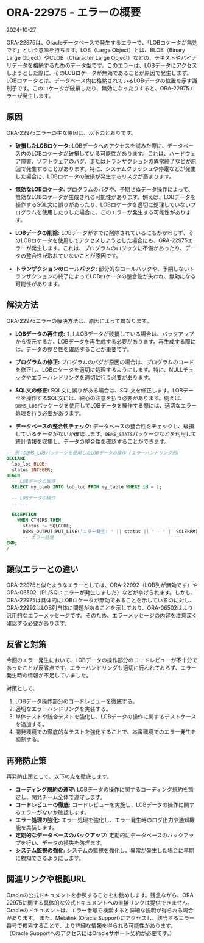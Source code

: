 # ORA-22975 - エラーの概要
2024-10-27

ORA-22975は、Oracleデータベースで発生するエラーで、「LOBロケータが無効です」という意味を持ちます。LOB（Large Object）とは、BLOB（Binary Large Object）やCLOB（Character Large Object）などの、テキストやバイナリデータを格納するためのデータ型です。このエラーは、LOBデータにアクセスしようとした際に、そのLOBロケータが無効であることが原因で発生します。LOBロケータとは、データベース内に格納されているLOBデータの位置を示す識別子です。このロケータが破損したり、無効になったりすると、ORA-22975エラーが発生します。


## 原因

ORA-22975エラーの主な原因は、以下のとおりです。

* **破損したLOBロケータ:**  LOBデータへのアクセスを試みた際に、データベース内のLOBロケータが破損している可能性があります。これは、ハードウェア障害、ソフトウェアのバグ、またはトランザクションの異常終了などが原因で発生することがあります。特に、システムクラッシュや停電などが発生した場合に、LOBロケータの破損が発生するリスクが高まります。

* **無効なLOBロケータ:**  プログラムのバグや、予期せぬデータ操作によって、無効なLOBロケータが生成される可能性があります。例えば、LOBデータを操作するSQL文に誤りがあったり、LOBロケータを適切に処理していないプログラムを使用したりした場合に、このエラーが発生する可能性があります。

* **LOBデータの削除:**  LOBデータがすでに削除されているにもかかわらず、そのLOBロケータを使用してアクセスしようとした場合にも、ORA-22975エラーが発生します。これは、プログラムのロジックに不備があったり、データの整合性が取れていないことが原因です。

* **トランザクションのロールバック:** 部分的なロールバックや、予期しないトランザクションの終了によってLOBロケータの整合性が失われ、無効になる可能性があります。


## 解決方法

ORA-22975エラーの解決方法は、原因によって異なります。

* **LOBデータの再生成:**  もしLOBデータが破損している場合は、バックアップから復元するか、LOBデータを再生成する必要があります。再生成する際には、データの整合性を確認することが重要です。

* **プログラムの修正:** プログラムのバグが原因の場合は、プログラムのコードを修正し、LOBロケータを適切に処理するようにします。特に、NULLチェックやエラーハンドリングを適切に行う必要があります。

* **SQL文の修正:**  SQL文に誤りがある場合は、SQL文を修正します。LOBデータを操作するSQL文には、細心の注意を払う必要があります。例えば、`DBMS_LOB`パッケージを使用してLOBデータを操作する際には、適切なエラー処理を行う必要があります。

* **データベースの整合性チェック:**  データベースの整合性をチェックし、破損しているデータがないか確認します。`DBMS_STATS`パッケージなどを利用して統計情報を収集し、データの整合性を確認することができます。

```sql
-- 例：DBMS_LOBパッケージを使用したLOBデータの操作 (エラーハンドリング例)
DECLARE
  lob_loc BLOB;
  status INTEGER;
BEGIN
  -- LOBデータの取得
  SELECT my_blob INTO lob_loc FROM my_table WHERE id = 1;

  -- LOBデータの操作
  -- ...

  EXCEPTION
    WHEN OTHERS THEN
      status := SQLCODE;
      DBMS_OUTPUT.PUT_LINE('エラー発生: ' || status || ' - ' || SQLERRM);
      -- エラー処理
END;
/
```


## 類似エラーとの違い

ORA-22975と似たようなエラーとしては、ORA-22992（LOB列が無効です）やORA-06502（PL/SQL: エラーが発生しました）などが挙げられます。しかし、ORA-22975は具体的にLOBロケータが無効であることを示しているのに対し、ORA-22992はLOB列自体に問題があることを示しており、ORA-06502はより汎用的なエラーメッセージです。そのため、エラーメッセージの内容を注意深く確認する必要があります。


## 反省と対策

今回のエラー発生において、LOBデータの操作部分のコードレビューが不十分であったことが反省点です。エラーハンドリングも適切に行われておらず、エラー発生時の情報が不足していました。

対策として、

1. LOBデータ操作部分のコードレビューを徹底する。
2. 適切なエラーハンドリングを実装する。
3. 単体テストや統合テストを強化し、LOBデータの操作に関するテストケースを追加する。
4.  開発環境での徹底的なテストを強化することで、本番環境でのエラー発生を抑制する。


## 再発防止策

再発防止策として、以下の点を徹底します。

* **コーディング規約の遵守:**  LOBデータの操作に関するコーディング規約を策定し、開発チーム全体で遵守します。
* **コードレビューの徹底:**  コードレビューを実施し、LOBデータの操作に関するエラーがないか確認します。
* **エラー処理の強化:**  エラー処理を強化し、エラー発生時のログ出力や通知機能を実装します。
* **定期的なデータベースのバックアップ:**  定期的にデータベースのバックアップを行い、データの損失を防ぎます。
* **システム監視の強化:**  システムの監視を強化し、異常が発生した場合に早期に検知できるようにします。


## 関連リンクや根拠URL

Oracleの公式ドキュメントを参照することをお勧めします。残念ながら、ORA-22975に関する具体的な公式ドキュメントへの直接リンクは提供できません。Oracleのドキュメントは、エラー番号で検索すると詳細な説明が得られる場合があります。  また、Metalink (Oracle Support)にアクセスし、該当するエラー番号で検索することで、より詳細な情報を得られる可能性があります。  （Oracle SupportへのアクセスにはOracleサポート契約が必要です。）